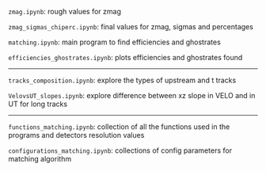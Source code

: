 `zmag.ipynb`: rough values for zmag

`zmag_sigmas_chiperc.ipynb`: final values for zmag, sigmas and percentages

`matching.ipynb`: main program to find efficiencies and ghostrates

`efficiencies_ghostrates.ipynb`: plots efficiencies and ghostrates found

-----------------------------------------------------------------------------------------------------------

`tracks_composition.ipynb`: explore the types of upstream and t tracks

`VelovsUT_slopes.ipynb`: explore difference between xz slope in VELO and in UT for long tracks

-----------------------------------------------------------------------------------------------------------

`functions_matching.ipynb`: collection of all the functions used in the programs and detectors resolution values

`configurations_matching.ipynb`: collections of config parameters for matching algorithm

